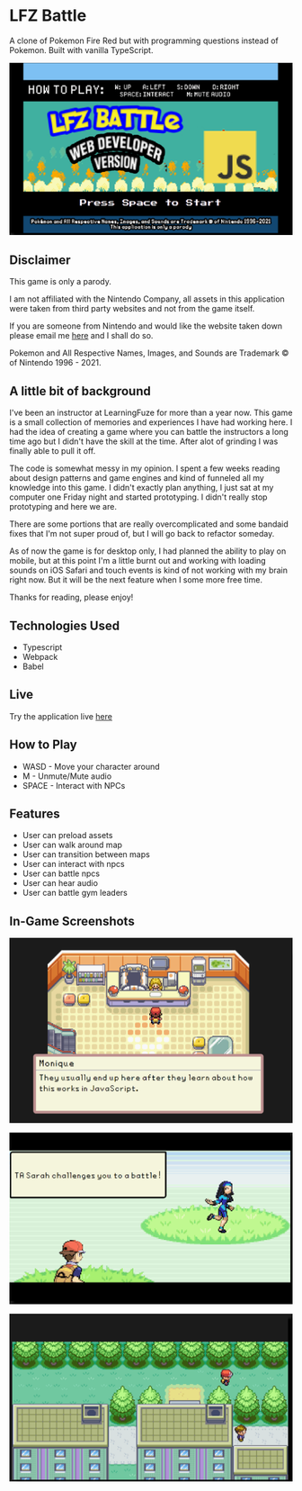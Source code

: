 # LFZ Battle

A clone of Pokemon Fire Red but with programming questions instead of Pokemon.
Built with vanilla TypeScript.

  <p align="center">
    <img src="./doc-images/title-screen.png">
  </p>

## Disclaimer

<p>
  This game is only a parody.
</p>
<p>
  I am not affiliated with the Nintendo Company, all assets in this application were taken from third party websites and not from the game itself.
</p>
<p>
  If you are someone from Nintendo and would like the website taken down please email me <a href="mailto:uzinatorcl@gmail.com">here</a> and I shall do so.
</p>
<p>
  Pokemon and All Respective Names, Images, and Sounds are Trademark &copy; of Nintendo 1996 - 2021.
</p>

## A little bit of background

I've been an instructor at LearningFuze for more than a year now.  This game is a small collection of memories and experiences I have had working here.  I had the idea of creating a game where you can battle the instructors a long time ago but I didn't have the skill at the time.  After alot of grinding I was finally able to pull it off.

The code is somewhat messy in my opinion.  I spent a few weeks reading about design patterns and game engines and kind of funneled all my knowledge into this game.  I didn't exactly plan anything, I just sat at my computer one Friday night and started prototyping.  I didn't really stop prototyping and here we are.

There are some portions that are really overcomplicated and some bandaid fixes that I'm not super proud of, but I will go back to refactor someday.

As of now the game is for desktop only, I had planned the ability to play on mobile, but at this point I'm a little burnt out and working with loading sounds on iOS Safari and touch events is kind of not working with my brain right now.  But it will be the next feature when I some more free time.

Thanks for reading, please enjoy!

## Technologies Used

- Typescript
- Webpack
- Babel

## Live

Try the application live [here](https://lfz-battle.uzairashraf.dev/)

## How to Play

- WASD - Move your character around
- M - Unmute/Mute audio
- SPACE - Interact with NPCs

## Features

- User can preload assets
- User can walk around map
- User can transition between maps
- User can interact with npcs
- User can battle npcs
- User can hear audio
- User can battle gym leaders

## In-Game Screenshots

  <p align="center">
    <img src="./doc-images/npc-chat.png">
  </p>

  <p align="center">
    <img src="./doc-images/battle.png">
  </p>

  <p align="center">
    <img src="./doc-images/battle.gif">
  </p>
